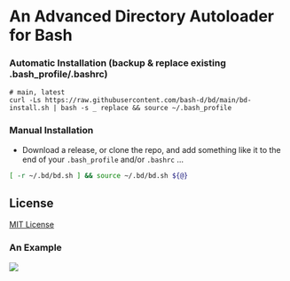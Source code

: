 # An Advanced Directory Autoloader for Bash

### Automatic Installation (backup & replace existing .bash_profile/.bashrc)

```
# main, latest
curl -Ls https://raw.githubusercontent.com/bash-d/bd/main/bd-install.sh | bash -s _ replace && source ~/.bash_profile
```

### Manual Installation

* Download a release, or clone the repo, and add something like it to the end of your `.bash_profile` and/or `.bashrc` ...
```sh
[ -r ~/.bd/bd.sh ] && source ~/.bd/bd.sh ${@}
```

## License

[MIT License](https://github.com/bash-d/bd/blob/main/LICENSE.md)

### An Example
<img src="example/bd-example.gif?raw=true">
